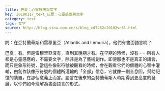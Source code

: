 ```yaml
---
title: 巴夏：心靈感應與文字
key: 20180117_text_巴夏：心靈感應與文字
category: text
tags: 文字
source: http://blog.sina.com.cn/s/blog_cd7452c20102vn5l.html
---
```


問：在亞特蘭蒂斯和雷穆里亞（Atlantis and Lemuria），他們有書面語言嗎？

巴夏：有。但是雷穆里亞沒有，直到其晚期才有。在早期的時候，沒有⋯⋯所有人都是心靈感應的，不需要文字，除非是為了藝術創作。即便那也不是真正的語言，而只是象形符號，當這些像形符號被觀看的時候，會在觀看它們的個體的心智中灌輸，由創作該像形符號的個體所灌輸的「全部」信息，它就像一副全息圖，幫助記憶的裝置，在那個意義上而言。語言在後來的亞特蘭蒂斯人時期得到更高度的發展，以你們如今理解為書面語言的形式。
